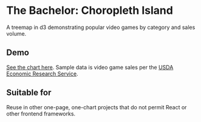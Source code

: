 # The Bachelor: Choropleth Island
A treemap in d3 demonstrating popular video games by category and sales volume.

## Demo
[See the chart here](https://matthieupierce.github.io/treemap-wii-map). Sample data is video game sales per the [USDA Economic Research Service](https://www.ers.usda.gov/data-products/county-level-data-sets/download-data.aspx).

## Suitable for
Reuse in other one-page, one-chart projects that do not permit React or other frontend frameworks.

